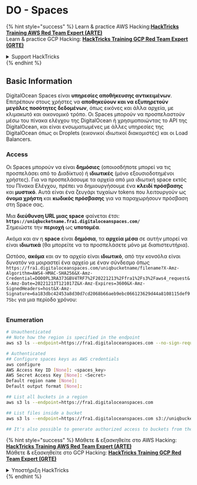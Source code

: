# DO - Spaces

{% hint style="success" %}
Learn & practice AWS Hacking:<img src="../../../.gitbook/assets/image (1) (1) (1) (1).png" alt="" data-size="line">[**HackTricks Training AWS Red Team Expert (ARTE)**](https://training.hacktricks.xyz/courses/arte)<img src="../../../.gitbook/assets/image (1) (1) (1) (1).png" alt="" data-size="line">\
Learn & practice GCP Hacking: <img src="../../../.gitbook/assets/image (2) (1).png" alt="" data-size="line">[**HackTricks Training GCP Red Team Expert (GRTE)**<img src="../../../.gitbook/assets/image (2) (1).png" alt="" data-size="line">](https://training.hacktricks.xyz/courses/grte)

<details>

<summary>Support HackTricks</summary>

* Check the [**subscription plans**](https://github.com/sponsors/carlospolop)!
* **Join the** 💬 [**Discord group**](https://discord.gg/hRep4RUj7f) or the [**telegram group**](https://t.me/peass) or **follow** us on **Twitter** 🐦 [**@hacktricks\_live**](https://twitter.com/hacktricks_live)**.**
* **Share hacking tricks by submitting PRs to the** [**HackTricks**](https://github.com/carlospolop/hacktricks) and [**HackTricks Cloud**](https://github.com/carlospolop/hacktricks-cloud) github repos.

</details>
{% endhint %}

## Basic Information

DigitalOcean Spaces είναι **υπηρεσίες αποθήκευσης αντικειμένων**. Επιτρέπουν στους χρήστες να **αποθηκεύουν και να εξυπηρετούν μεγάλες ποσότητες δεδομένων**, όπως εικόνες και άλλα αρχεία, με κλιμακωτό και οικονομικό τρόπο. Οι Spaces μπορούν να προσπελαστούν μέσω του πίνακα ελέγχου της DigitalOcean ή χρησιμοποιώντας το API της DigitalOcean, και είναι ενσωματωμένες με άλλες υπηρεσίες της DigitalOcean όπως οι Droplets (εικονικοί ιδιωτικοί διακομιστές) και οι Load Balancers.

### Access

Οι Spaces μπορούν να είναι **δημόσιες** (οποιοσδήποτε μπορεί να τις προσπελάσει από το Διαδίκτυο) ή **ιδιωτικές** (μόνο εξουσιοδοτημένοι χρήστες). Για να προσπελάσουμε τα αρχεία από μια ιδιωτική space εκτός του Πίνακα Ελέγχου, πρέπει να δημιουργήσουμε ένα **κλειδί πρόσβασης** και **μυστικό**. Αυτά είναι ένα ζευγάρι τυχαίων tokens που λειτουργούν ως **όνομα χρήστη** και **κωδικός πρόσβασης** για να παραχωρήσουν πρόσβαση στη Space σας.

Μια **διεύθυνση URL μιας space** φαίνεται έτσι: **`https://uniqbucketname.fra1.digitaloceanspaces.com/`**\
Σημειώστε την **περιοχή** ως **υποτομέα**.

Ακόμα και αν η **space** είναι **δημόσια**, τα **αρχεία** **μέσα** σε αυτήν μπορεί να είναι **ιδιωτικά** (θα μπορείτε να τα προσπελάσετε μόνο με διαπιστευτήρια).

Ωστόσο, **ακόμα** και αν το αρχείο είναι **ιδιωτικό**, από την κονσόλα είναι δυνατόν να μοιραστεί ένα αρχείο με έναν σύνδεσμο όπως `https://fra1.digitaloceanspaces.com/uniqbucketname/filename?X-Amz-Algorithm=AWS4-HMAC-SHA256&X-Amz-Credential=DO00PL3RA373GBV4TRF7%2F20221213%2Ffra1%2Fs3%2Faws4_request&X-Amz-Date=20221213T121017Z&X-Amz-Expires=3600&X-Amz-SignedHeaders=host&X-Amz-Signature=6a183dbc42453a8d30d7cd2068b66aeb9ebc066123629d44a8108115def975bc` για μια περίοδο χρόνου:

<figure><img src="../../../.gitbook/assets/image (277).png" alt=""><figcaption></figcaption></figure>

### Enumeration
```bash
# Unauthenticated
## Note how the region is specified in the endpoint
aws s3 ls --endpoint=https://fra1.digitaloceanspaces.com --no-sign-request s3://uniqbucketname

# Authenticated
## Configure spaces keys as AWS credentials
aws configure
AWS Access Key ID [None]: <spaces_key>
AWS Secret Access Key [None]: <Secret>
Default region name [None]:
Default output format [None]:

## List all buckets in a region
aws s3 ls --endpoint=https://fra1.digitaloceanspaces.com

## List files inside a bucket
aws s3 ls --endpoint=https://fra1.digitaloceanspaces.com s3://uniqbucketname

## It's also possible to generate authorized access to buckets from the API
```
{% hint style="success" %}
Μάθετε & εξασκηθείτε στο AWS Hacking:<img src="../../../.gitbook/assets/image (1) (1) (1) (1).png" alt="" data-size="line">[**HackTricks Training AWS Red Team Expert (ARTE)**](https://training.hacktricks.xyz/courses/arte)<img src="../../../.gitbook/assets/image (1) (1) (1) (1).png" alt="" data-size="line">\
Μάθετε & εξασκηθείτε στο GCP Hacking: <img src="../../../.gitbook/assets/image (2) (1).png" alt="" data-size="line">[**HackTricks Training GCP Red Team Expert (GRTE)**<img src="../../../.gitbook/assets/image (2) (1).png" alt="" data-size="line">](https://training.hacktricks.xyz/courses/grte)

<details>

<summary>Υποστήριξη HackTricks</summary>

* Ελέγξτε τα [**σχέδια συνδρομής**](https://github.com/sponsors/carlospolop)!
* **Εγγραφείτε στην** 💬 [**ομάδα Discord**](https://discord.gg/hRep4RUj7f) ή στην [**ομάδα telegram**](https://t.me/peass) ή **ακολουθήστε** μας στο **Twitter** 🐦 [**@hacktricks\_live**](https://twitter.com/hacktricks_live)**.**
* **Μοιραστείτε κόλπα hacking υποβάλλοντας PRs στα** [**HackTricks**](https://github.com/carlospolop/hacktricks) και [**HackTricks Cloud**](https://github.com/carlospolop/hacktricks-cloud) github repos.

</details>
{% endhint %}
